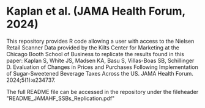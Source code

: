 # Kaplan et al. (JAMA Health Forum, 2024)
This repository provides R code allowing a user with access to the Nielsen Retail Scanner Data provided by the Kilts Center for Marketing at the Chicago Booth School of Business to replicate the results found in this paper: 
Kaplan S, White JS, Madsen KA, Basu S, Villas-Boas SB, Schillinger D. Evaluation of Changes in Prices and Purchases Following Implementation of Sugar-Sweetened Beverage Taxes Across the US. JAMA Health Forum. 2024;5(1):e234737. 

The full README file can be accessed in the repository under the fileheader "README_JAMAHF_SSBs_Replication.pdf"
